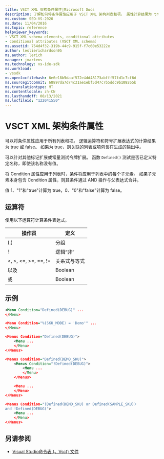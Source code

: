 ```yaml
---
title: VSCT XML 架构条件属性|Microsoft Docs
description: 了解如何将条件属性应用于 VSCT XML 架构列表和项。 属性计算结果为 true 或 false，控制生成的输出。
ms.custom: SEO-VS-2020
ms.date: 11/04/2016
ms.topic: reference
helpviewer_keywords:
- VSCT XML schema elements, conditional attributes
- conditional attributes (VSCT XML schema)
ms.assetid: 754d4f32-319b-44c9-915f-f7c60e53222e
author: leslierichardson95
ms.author: lerich
manager: jmartens
ms.technology: vs-ide-sdk
ms.workload:
- vssdk
ms.openlocfilehash: 6e6e18b5daaf572e4dd48173abfff57fd1c7cf6d
ms.sourcegitcommit: 68897da7d74c31ae1ebf5d47c7b5ddc9b108265b
ms.translationtype: MT
ms.contentlocale: zh-CN
ms.lasthandoff: 08/13/2021
ms.locfileid: "122041550"
---
```

# <a name="vsct-xml-schema-conditional-attributes"></a>VSCT XML 架构条件属性
可以将条件属性应用于所有列表和项。 逻辑运算符和符号扩展表达式的计算结果为 true 或 false。 如果为 true，则关联的列表或项包含在生成的输出中。

 可以针对其他标记扩展或常量测试令牌扩展。 函数 `Defined()` 测试是否已定义特定名称，即使该名称没有值。

 将 Condition 属性应用于列表时，条件将应用于列表中的每个子元素。 如果子元素本身包含 Condition 属性，则其条件通过 AND 操作与父表达式合并。

 值 1、"1"和"true"计算为 true，0、"0"和"false"计算为 false。

## <a name="operators"></a>运算符
 使用以下运算符计算条件表达式。

|操作员|定义|
|--------------|----------------|
|(,)|分组|
|!|逻辑“非”|
|\<, >, \<=, >=, ==, !=|关系式与等式|
|以及|Boolean|
|或|Boolean|

## <a name="examples"></a>示例

```xml
<Menu Condition="Defined(DEBUG)" ...
</Menu>

<Menu Condition="%(SKU_MODE) = 'Demo'" ...
</Menu>

<Menus Condition="Defined(DEBUG)">
    <Menu ...
    </Menu>
</Menus>

<Menus Condition="Defined(DEMO_SKU)">
    <Menus Condition="!Defined(DEBUG)">
        <Menu ...
        </Menu>
    </Menus>

    <Menu ...
    </Menu>
</Menus>

<Menus Condition="(Defined(DEMO_SKU) or Defined(SAMPLE_SKU))
and !Defined(DEBUG)">
    <Menu ...
    </Menu>
</Menus>
```

## <a name="see-also"></a>另请参阅
- [Visual Studio命令表 (。Vsct) 文件](../extensibility/internals/visual-studio-command-table-dot-vsct-files.md)
